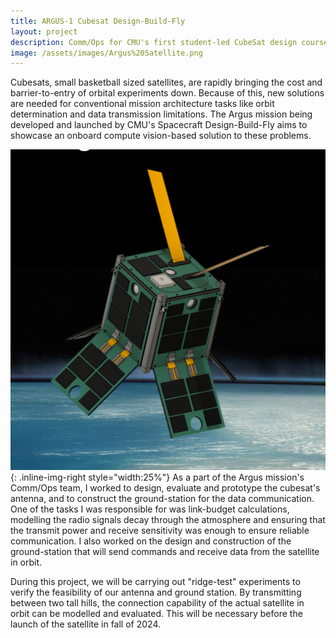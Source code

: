 ```yaml
---
title: ARGUS-1 Cubesat Design-Build-Fly
layout: project
description: Comm/Ops for CMU's first student-led CubeSat design course. Argus-1 will do edge orbit determination using computer vision.
image: /assets/images/Argus%20Satellite.png
---
```


Cubesats, small basketball sized satellites, are rapidly bringing the cost and barrier-to-entry of orbital experiments down. Because of this, new solutions are needed for conventional mission architecture tasks like orbit determination and data transmission limitations. The Argus mission being developed and launched by CMU's Spacecraft Design-Build-Fly aims to showcase an onboard compute vision-based solution to these problems.

![Argus Satellite](/assets/images/Argus%20Satellite.png){: .inline-img-right style="width:25%"}
As a part of the Argus mission's Comm/Ops team, I worked to design, evaluate and prototype the cubesat's antenna, and to construct the ground-station for the data communication. One of the tasks I was responsible for was link-budget calculations, modelling the radio signals decay through the atmosphere and ensuring that the transmit power and receive sensitivity was enough to ensure reliable communication. I also worked on the design and construction of the ground-station that will send commands and receive data from the satellite in orbit. 

During this project, we will be carrying out "ridge-test" experiments to verify the feasibility of our antenna and ground station. By transmitting between two tall hills, the connection capability of the actual satellite in orbit can be modelled and evaluated. This will be necessary before the launch of the satellite in fall of 2024. 
